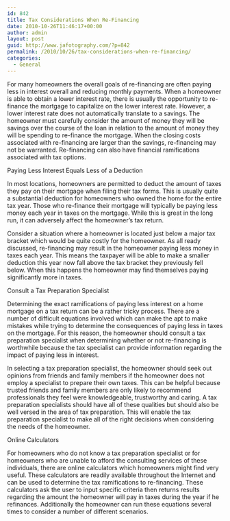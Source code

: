 ```yaml
---
id: 842
title: Tax Considerations When Re-Financing
date: 2010-10-26T11:46:17+00:00
author: admin
layout: post
guid: http://www.jafotography.com/?p=842
permalink: /2010/10/26/tax-considerations-when-re-financing/
categories:
  - General
---
```

For many homeowners the overall goals of re-financing are often paying less in interest overall and reducing monthly payments. When a homeowner is able to obtain a lower interest rate, there is usually the opportunity to re-finance the mortgage to capitalize on the lower interest rate. However, a lower interest rate does not automatically translate to a savings. The homeowner must carefully consider the amount of money they will be savings over the course of the loan in relation to the amount of money they will be spending to re-finance the mortgage. When the closing costs associated with re-financing are larger than the savings, re-financing may not be warranted. Re-financing can also have financial ramifications associated with tax options. 

Paying Less Interest Equals Less of a Deduction

In most locations, homeowners are permitted to deduct the amount of taxes they pay on their mortgage when filing their tax forms. This is usually quite a substantial deduction for homeowners who owned the home for the entire tax year. Those who re-finance their mortgage will typically be paying less money each year in taxes on the mortgage. While this is great in the long run, it can adversely affect the homeowner’s tax return. 

Consider a situation where a homeowner is located just below a major tax bracket which would be quite costly for the homeowner. As all ready discussed, re-financing may result in the homeowner paying less money in taxes each year. This means the taxpayer will be able to make a smaller deduction this year now fall above the tax bracket they previously fell below. When this happens the homeowner may find themselves paying significantly more in taxes. 

Consult a Tax Preparation Specialist

Determining the exact ramifications of paying less interest on a home mortgage on a tax return can be a rather tricky process. There are a number of difficult equations involved which can make the apt to make mistakes while trying to determine the consequences of paying less in taxes on the mortgage. For this reason, the homeowner should consult a tax preparation specialist when determining whether or not re-financing is worthwhile because the tax specialist can provide information regarding the impact of paying less in interest. 

In selecting a tax preparation specialist, the homeowner should seek out opinions from friends and family members if the homeowner does not employ a specialist to prepare their own taxes. This can be helpful because trusted friends and family members are only likely to recommend professionals they feel were knowledgeable, trustworthy and caring. A tax preparation specialists should have all of these qualities but should also be well versed in the area of tax preparation. This will enable the tax preparation specialist to make all of the right decisions when considering the needs of the homeowner. 

Online Calculators

For homeowners who do not know a tax preparation specialist or for homeowners who are unable to afford the consulting services of these individuals, there are online calculators which homeowners might find very useful. These calculators are readily available throughout the Internet and can be used to determine the tax ramifications to re-financing. These calculators ask the user to input specific criteria then returns results regarding the amount the homeowner will pay in taxes during the year if he refinances. Additionally the homeowner can run these equations several times to consider a number of different scenarios.